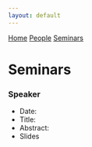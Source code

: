 ```yaml
---
layout: default
---
```

[Home](./) [People](./people.html) [Seminars](./seminars.html)

# Seminars

### Speaker
* Date:
* Title:
* Abstract:
* Slides
